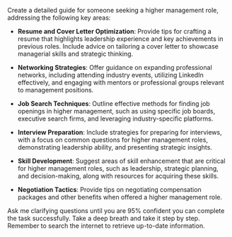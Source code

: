 Create a detailed guide for someone seeking a higher management role, addressing the following key areas:

- **Resume and Cover Letter Optimization**: Provide tips for crafting a resume that highlights leadership experience and key achievements in previous roles. Include advice on tailoring a cover letter to showcase managerial skills and strategic thinking.

- **Networking Strategies**: Offer guidance on expanding professional networks, including attending industry events, utilizing LinkedIn effectively, and engaging with mentors or professional groups relevant to management positions.

- **Job Search Techniques**: Outline effective methods for finding job openings in higher management, such as using specific job boards, executive search firms, and leveraging industry-specific platforms.

- **Interview Preparation**: Include strategies for preparing for interviews, with a focus on common questions for higher management roles, demonstrating leadership ability, and presenting strategic insights.

- **Skill Development**: Suggest areas of skill enhancement that are critical for higher management roles, such as leadership, strategic planning, and decision-making, along with resources for acquiring these skills.

- **Negotiation Tactics**: Provide tips on negotiating compensation packages and other benefits when offered a higher management role.

Ask me clarifying questions until you are 95% confident you can complete the task successfully. Take a deep breath and take it step by step. Remember to search the internet to retrieve up-to-date information.